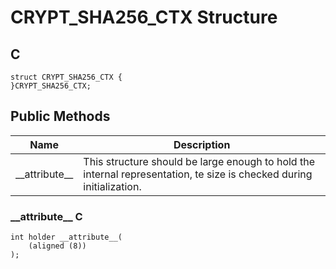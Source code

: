 # CRYPT_SHA256_CTX Structure

## C
    struct CRYPT_SHA256_CTX {
    }CRYPT_SHA256_CTX;

## Public Methods
|Name |Description |
|---|---|
|\_\_attribute\_\_ |This structure should be large enough to hold the internal representation, te size is checked during initialization. |

### \_\_attribute\_\_ C 
    int holder __attribute__(
        (aligned (8))
    );